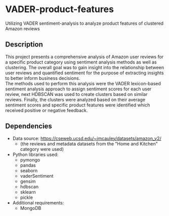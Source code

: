 # VADER-product-features
Utilizing VADER sentiment-analysis to analyze product features of clustered Amazon reviews

## Description
This project presents a comprehensive analysis of Amazon user reviews for a specific product category using sentiment analysis methods as well as clustering. The overall goal was to gain insight into the relationship between user reviews and quantified sentiment for the purpose of extracting insights to better inform business decisions.  
The methods used to perform this analysis were the VADER lexicon-based sentiment analysis approach to assign sentiment scores for each user review, next HDBSCAN was used to create clusters based on similar reviews. Finally, the clusters were analyzed based on their average sentiment scores and specific product features were identified which received positive or negative feedback.

## Dependencies
* Data source: https://cseweb.ucsd.edu/~jmcauley/datasets/amazon_v2/
  * (the reviews and metadata datasets from the "Home and Kitchen" category were used)
* Python libraries used:
  * pymongo
  * pandas
  * seaborn
  * vaderSentiment
  * gensim
  * hdbscan
  * sklearn
  * pickle
* Additional requirements:
  * MongoDB
